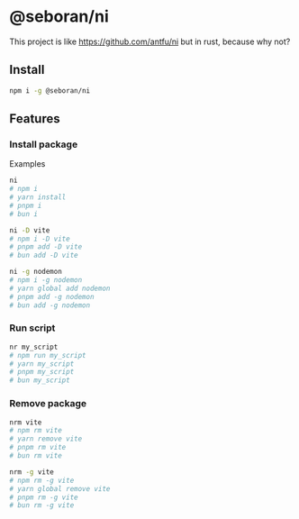 # @seboran/ni

This project is like <https://github.com/antfu/ni> but in rust, because why not?

## Install

```sh
npm i -g @seboran/ni
```

## Features

### Install package

Examples

```sh
ni
# npm i
# yarn install
# pnpm i
# bun i
```

```sh
ni -D vite
# npm i -D vite
# pnpm add -D vite
# bun add -D vite
```

```sh
ni -g nodemon
# npm i -g nodemon
# yarn global add nodemon
# pnpm add -g nodemon
# bun add -g nodemon
```

### Run script

```sh
nr my_script
# npm run my_script
# yarn my_script
# pnpm my_script
# bun my_script
```

### Remove package

```sh
nrm vite
# npm rm vite
# yarn remove vite
# pnpm rm vite
# bun rm vite
```

```sh
nrm -g vite
# npm rm -g vite
# yarn global remove vite
# pnpm rm -g vite
# bun rm -g vite
```
